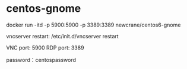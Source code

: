 # centos-gnome


docker run -itd -p 5900:5900 -p 3389:3389 newcrane/centos6-gnome

vncserver restart: /etc/init.d/vncserver restart

VNC port: 5900
RDP port: 3389

password：centospassword



